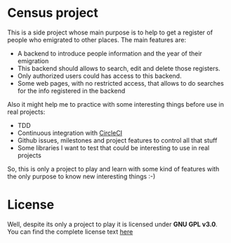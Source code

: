 # Census project
This is a side project whose main purpose is to help to get a register of people who emigrated to other places. The main features are:
* A backend to introduce people information and the year of their emigration
* This backend should allows to search, edit and delete those registers.
* Only authorized users could has access to this backend.
* Some web pages, with no restricted access, that allows to do searches for the info registered in the backend

Also it might help me to practice with some interesting things before use in real projects:
* TDD
* Continuous integration with [CircleCI](https://circleci.com/)
* Github issues, milestones and project features to control all that stuff
* Some libraries I want to test that could be interesting to use in real projects

So, this is only a project to play and learn with some kind of features with the only purpose to know new interesting things :-)

# License
Well, despite its only a project to play it is licensed under **GNU GPL v3.0**. You can find the complete license text [here](LICENSE.md)
